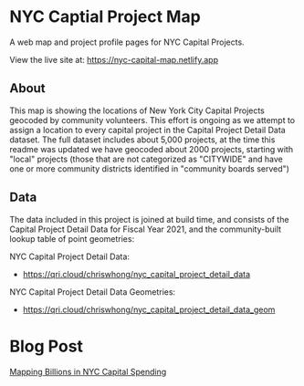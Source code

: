 # NYC Captial Project Map

A web map and project profile pages for NYC Capital Projects.

View the live site at: https://nyc-capital-map.netlify.app

## About

This map is showing the locations of New York City Capital Projects geocoded by community volunteers. This effort is ongoing as we attempt to assign a location to every capital project in the Capital Project Detail Data dataset.
The full dataset includes about 5,000 projects, at the time this readme was updated we have geocoded about 2000 projects, starting with "local" projects (those that are not categorized as "CITYWIDE" and have one or more community districts identified in "community boards served")

## Data

The data included in this project is joined at build time, and consists of the Capital Project Detail Data for Fiscal Year 2021, and the community-built lookup table of point geometries:

NYC Capital Project Detail Data:
- https://qri.cloud/chriswhong/nyc_capital_project_detail_data

NYC Capital Project Detail Data Geometries:
- https://qri.cloud/chriswhong/nyc_capital_project_detail_data_geom

# Blog Post

[Mapping Billions in NYC Capital Spending](https://medium.com/qri-io/mapping-billions-in-nyc-capital-spending-97a23af250c2)
